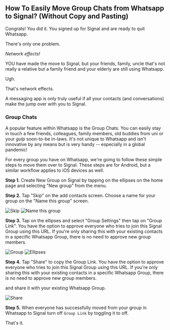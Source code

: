 ## How To Easily Move Group Chats from Whatsapp to Signal? (Without Copy and Pasting)

Congrats! You did it. You signed up for Signal and are ready to quit Whatsapp.

There's only one problem.

*Network effects!*

YOU have made the move to Signal, but your friends, family, uncle that's not really a relative but a family friend and your elderly  are still using Whatsapp. 

Ugh.

That's network effects.

A messaging app is only truly useful if all your contacts (and conversations) make the jump over with you to Signal.

### Group Chats

A popular feature within Whatsapp is the Group Chats. You can easily stay in touch a few friends, colleagues, family members, old buddies from uni or your *gulp* soon-to-be in-laws. It's not unique to Whatsapp and isn't innovative by any means but is very handy -- especially in a global pandemic!

For every group you have on Whatsapp, we're going to follow these simple steps to move them over to Signal. These steps are for Android, but a similar workflow applies to iOS devices as well.


**Step 1.** Create New Group on Signal by tapping on the ellipses on the home page and selecting "New group" from the menu.


**Step 2.** Tap "Skip" on the add contacts screen. Choose a name for your group on the "Name this group" screen.

![Skip](https://imgur.com/X2wTMDl.png)
![Name this group](https://imgur.com/HXy2S4D.png)


**Step 3.** Tap on the ellipses and select "Group Settings" then tap on "Group Link". You have the option to approve everyone who tries to join this Signal Group using this URL. If you're only sharing this with your existing contacts in a specific Whatsapp Group, there is no need to approve new group members. 

![Group](https://imgur.com/Rj2uyi9.png)
![Ellipses](https://imgur.com/8O4uNri.png)


**Step 4.** Tap "Share" to copy the Group Link. You have the option to approve everyone who tries to join this Signal Group using this URL. If you're only sharing this with your existing contacts in a specific Whatsapp Group, there is no need to approve new group members.  

and share it with your existing Whatsapp Group.

![Share](https://imgur.com/QXhK5HD.png)


**Step 5.** When everyone has successfully moved from your group in Whatsapp to Signal turn off `Group Link` by toggling it to off.   

That's it. 
